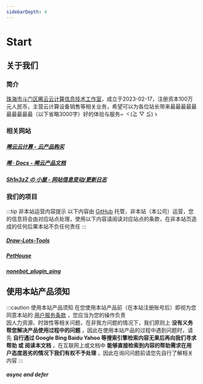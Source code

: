 ```yaml
---
sidebarDepth: 4
---
```

# Start
## 关于我们

### 简介
[珠海市斗门区晞云云计算信息技术工作室](https://www.qcc.com/firm/c7f1066c60198c030e8ede2fd994632e.html)，成立于2023-02-17，注册资本100万元人民币，主营云计算设备销售等相关业务，希望可以为各位站长带来最最最最最最最最最最（以下省略3000字）好的体验与服务~ ヾ(≧ ▽ ≦)ゝ

### 相关网站

##### [晞云云计算 - 云产品购买](https://lesun.cloud/)  
##### [晞 · Docs - 晞云产品文档](https://docs.lesun.cloud/)  
##### [Sh1n3zZ の 小屋 - 网站信息变动/更新日志](https://blog.shinezz.cc/)

### 我们的项目

:::tip 非本站运营内容提示
以下内容由 [GitHub](https://github.com/) 托管，非本站（本公司）运营，您的信息将会由对应站点处理，使用以下内容请阅读对应站点的条款，在非本站页造成的任何后果本站不负任何责任
:::

##### [Draw-Lots-Tools](https://github.com/Sh1n3zZ/Draw-Lots-Tools)  
##### [PetHouse](https://github.com/Sh1n3zZ/PetHouse)  
##### [nonebot_plugin_ping](https://github.com/Sh1n3zZ/nonebot_plugin_ping)  

## 使用本站产品须知

:::caution 使用本站产品须知
在您使用本站产品前（在本站注册账号后）即视为您同意本站的 [用户服务条款](https://lesun.cloud/newsDetails/1.html) ，您应当为您的操作负责  
因人力资源、时效性等相关问题，在非我方问题的情况下，我们原则上 **没有义务帮您解决产品使用过程中的问题** ，因此在使用本站产品的过程中遇到问题时，请先 **自行通过 Google Bing Baidu Yahoo 等搜索引擎检索内容无果后再向我们寻求帮助 或 阅读本文档** ，在互联网上或文档中 **能够直接检索到内容的帮助需求在用户态度恶劣的情况下我们有权不予处理** ，因此在询问问题前请您先自行了解相关内容
:::

##### async and defer

